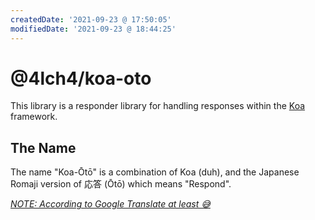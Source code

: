 ```yaml
---
createdDate: '2021-09-23 @ 17:50:05'
modifiedDate: '2021-09-23 @ 18:44:25'
---
```


# @4lch4/koa-oto

This library is a responder library for handling responses within the [Koa][0] framework.

## The Name

The name "Koa-Ōtō" is a combination of Koa (duh), and the Japanese Romaji version of 応答 (Ōtō) which means "Respond".

[_NOTE: According to Google Translate at least 😅_][1]

[0]: https://github.com/koajs/koa
[1]: https://translate.google.com/?sl=en&tl=ja&text=respond%0A&op=translate
